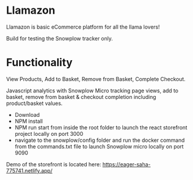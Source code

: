 # Llamazon

Llamazon is basic eCommerce platform for all the llama lovers!

Build for testing the Snowplow tracker only.

# Functionality

View Products, Add to Basket, Remove from Basket, Complete Checkout.

Javascript analytics with Snowplow Micro tracking page views, add to basket, remove from basket & checkout completion including product/basket values.

- Download
- NPM install
- NPM run start from inside the root folder to launch the react storefront project locally on port 3000
- navigate to the snowplow/config folder and run the docker command from the commands.txt file to launch Snowplow micro locally on port 9090

Demo of the storefront is located here: https://eager-saha-775741.netlify.app/
